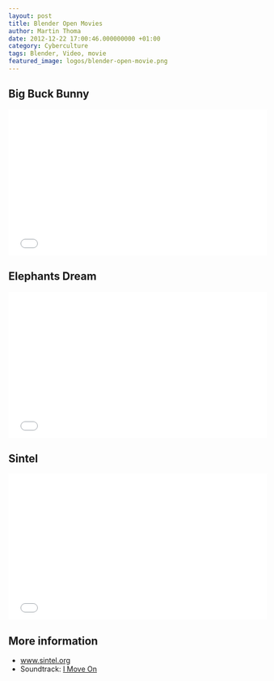 ```yaml
---
layout: post
title: Blender Open Movies
author: Martin Thoma
date: 2012-12-22 17:00:46.000000000 +01:00
category: Cyberculture
tags: Blender, Video, movie
featured_image: logos/blender-open-movie.png
---
```

<h2>Big Buck Bunny</h2>
<iframe width="512" height="288" src="//www.youtube.com/embed/YE7VzlLtp-4" frameborder="0" allowfullscreen></iframe>

<h2>Elephants Dream</h2>
<iframe width="512" height="288" src="//www.youtube.com/embed/TLkA0RELQ1g" frameborder="0" allowfullscreen></iframe>

<h2>Sintel</h2>
<iframe width="512" height="288" src="//www.youtube.com/embed/eRsGyueVLvQ" frameborder="0" allowfullscreen></iframe>

<h2>More information</h2>
<ul>
  <li><a href="http://www.sintel.org/">www.sintel.org</a></li>
  <li>Soundtrack: <a href="//www.youtube.com/watch?feature=player_embedded&amp;v=AeFwEnyMl8A">I Move On</a></li>
</ul>
